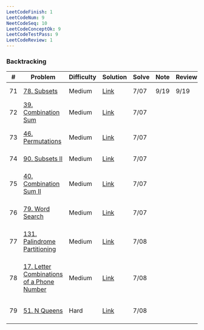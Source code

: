 ```yaml
---
LeetCodeFinish: 1
LeetCodeNum: 9
NeetCodeSeq: 10
LeetCodeConceptOk: 9
LeetCodeTestPass: 9
LeetCodeReview: 1
---
```


### Backtracking

| #   | Problem                                                                                                           | Difficulty | Solution                                                                    | Solve | Note | Review | Note                                                 |
| --- | ----------------------------------------------------------------------------------------------------------------- | ---------- | --------------------------------------------------------------------------- | ----- | ---- | ------ | ---------------------------------------------------- |
| 71  | [78. Subsets](https://leetcode.com/problems/subsets/)                                                             | Medium     | [Link](https://neetcode.io/solutions/subsets)                               | 7/07  | 9/19 | 9/19   | [[78. Subsets - Main]]                               |
| 72  | [39. Combination Sum](https://leetcode.com/problems/combination-sum/)                                             | Medium     | [Link](https://neetcode.io/solutions/combination-sum)                       | 7/07  |      |        | [[39. Combination Sum - Main]]                       |
| 73  | [46. Permutations](https://leetcode.com/problems/permutations/)                                                   | Medium     | [Link](https://neetcode.io/solutions/permutations)                          | 7/07  |      |        | [[46. Permutations - Main]]                          |
| 74  | [90. Subsets II](https://leetcode.com/problems/subsets-ii/)                                                       | Medium     | [Link](https://neetcode.io/solutions/subsets-ii)                            | 7/07  |      |        | [[90. Subsets II - Main]]                            |
| 75  | [40. Combination Sum II](https://leetcode.com/problems/combination-sum-ii/)                                       | Medium     | [Link](https://neetcode.io/solutions/combination-sum-ii)                    | 7/07  |      |        | [[40. Combination Sum II - Main]]                    |
| 76  | [79. Word Search](https://leetcode.com/problems/word-search/)                                                     | Medium     | [Link](https://neetcode.io/solutions/word-search)                           | 7/07  |      |        | [[79. Word Search - Main]]                           |
| 77  | [131. Palindrome Partitioning](https://leetcode.com/problems/palindrome-partitioning/)                            | Medium     | [Link](https://neetcode.io/solutions/palindrome-partitioning)               | 7/08  |      |        | [[131. Palindrome Partitioning - Main]]              |
| 78  | [17. Letter Combinations of a Phone Number](https://leetcode.com/problems/letter-combinations-of-a-phone-number/) | Medium     | [Link](https://neetcode.io/solutions/letter-combinations-of-a-phone-number) | 7/08  |      |        | [[17. Letter Combinations of a Phone Number - Main]] |
| 79  | [51. N Queens](https://leetcode.com/problems/n-queens/)                                                           | Hard       | [Link](https://neetcode.io/solutions/n-queens)                              | 7/08  |      |        | [[51. N Queens - Main]]                              |
